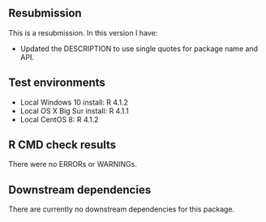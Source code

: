 ## Resubmission
This is a resubmission. In this version I have:

* Updated the DESCRIPTION to use single quotes for package name and API.

## Test environments
* Local Windows 10 install: R 4.1.2
* Local OS X Big Sur install: R 4.1.1
* Local CentOS 8: R 4.1.2

## R CMD check results
There were no ERRORs or WARNINGs.

## Downstream dependencies
There are currently no downstream dependencies for this package.

